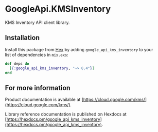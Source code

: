# GoogleApi.KMSInventory

KMS Inventory API client library.



## Installation

Install this package from [Hex](https://hex.pm) by adding
`google_api_kms_inventory` to your list of dependencies in `mix.exs`:

```elixir
def deps do
  [{:google_api_kms_inventory, "~> 0.4"}]
end
```

## For more information

Product documentation is available at [https://cloud.google.com/kms/](https://cloud.google.com/kms/).

Library reference documentation is published on Hexdocs at
[https://hexdocs.pm/google_api_kms_inventory](https://hexdocs.pm/google_api_kms_inventory).
